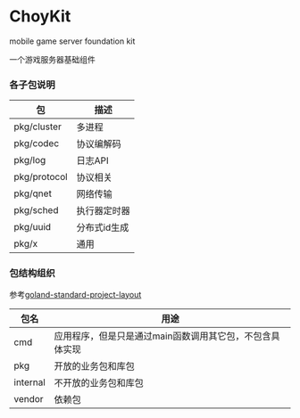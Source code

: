 # ChoyKit

mobile game server foundation kit

一个游戏服务器基础组件


### 各子包说明


  包        |  描述
------------|------------
pkg/cluster  | 多进程
pkg/codec    | 协议编解码
pkg/log      | 日志API
pkg/protocol | 协议相关
pkg/qnet     | 网络传输
pkg/sched    | 执行器定时器
pkg/uuid     | 分布式id生成
pkg/x        | 通用


### 包结构组织

参考[goland-standard-project-layout](https://github.com/golang-standards/project-layout)

  包名   |  用途
---------|--------
 cmd      | 应用程序，但是只是通过main函数调用其它包，不包含具体实现
 pkg      | 开放的业务包和库包
 internal | 不开放的业务包和库包
 vendor   | 依赖包

